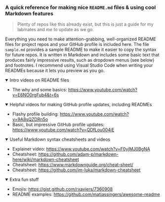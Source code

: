 ### A quick reference for making nice `README.md` files & using cool Markdown features

> Plenty of repos like this already exist, but this is just a guide for my labmates and me to update as we go.

Everything you need to make attention-grabbing, well-organized README files for project repos and your GitHub profile is included here. The file `sample.md` provides a sample README to make it easier to copy the syntax for future repos. It is written in Markdown and includes some basic text that produces fairly impressive results, such as dropdown menus (see below) and footnotes. I recommend using Visual Studio Code when writing your READMEs because it lets you preview as you go.

<details open>
 <summary>Intro videos on README files</summary>
 
- The why and some basics: https://www.youtube.com/watch?v=E6NO0rgFub4&t=6s
</details>

<details open>
 <summary>Helpful videos for making GitHub profile updates, including READMEs</summary>
 
- Flashy profile building: https://www.youtube.com/watch?v=9A8sQZDRn5o
- Basic, but impressive GitHub profile updates: https://www.youtube.com/watch?v=QDfLou004iE
</details>

<details open>
 <summary>Useful Markdown syntax cheatsheets and videos</summary>
 
- Explainer video: https://www.youtube.com/watch?v=F0yjMJ0BgNA
- Cheatsheet: https://github.com/adam-p/markdown-here/wiki/markdown-cheatsheet
- Cheatsheet: https://www.markdownguide.org/cheat-sheet/
- Cheatsheet: https://github.com/im-luka/markdown-cheatsheet
</details>

<details open>
 <summary>Extra fun stuff</summary>
 
- Emojis: https://gist.github.com/rxaviers/7360908
- README examples: https://github.com/matiassingers/awesome-readme
</details>
